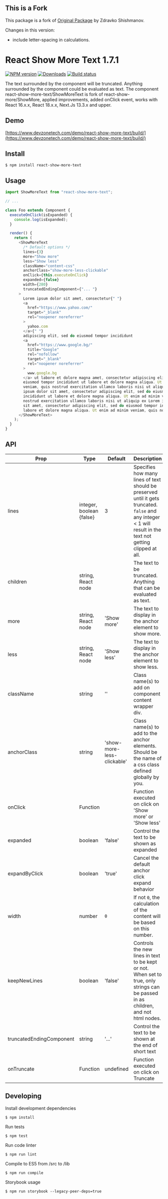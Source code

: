 ## This is a Fork

This package is a fork of [Original Package](https://github.com/devzonetech/react-show-more-text) by Zdravko Shishmanov.

Changes in this version:

- include letter-spacing in calculations.

# React Show More Text 1.7.1

[![NPM version][npm-image]][npm-url]
[![Downloads][downloads-image]][npm-url]
[![Build status][travis-image]][travis-url]

The text surrounded by the component will be truncated. Anything surrounded by the component could be evaluated as text. The component react-show-more-text/ShowMoreText is fork of react-show-more/ShowMore, applied improvements, added onClick event, works with React 16.x.x, React 18.x.x, Next.Js 13.3.x and upper.

## Demo

[https://www.devzonetech.com/demo/react-show-more-text/build/](https://www.devzonetech.com/demo/react-show-more-text/build/)

## Install

```
$ npm install react-show-more-text
```

## Usage

```js
import ShowMoreText from "react-show-more-text";

// ...

class Foo extends Component {
  executeOnClick(isExpanded) {
    console.log(isExpanded);
  }

  render() {
    return (
      <ShowMoreText
        /* Default options */
        lines={3}
        more="Show more"
        less="Show less"
        className="content-css"
        anchorClass="show-more-less-clickable"
        onClick={this.executeOnClick}
        expanded={false}
        width={280}
        truncatedEndingComponent={"... "}
      >
        Lorem ipsum dolor sit amet, consectetur{" "}
        <a
          href="https://www.yahoo.com/"
          target="_blank"
          rel="noopener noreferrer"
        >
          yahoo.com
        </a>{" "}
        adipiscing elit, sed do eiusmod tempor incididunt
        <a
          href="https://www.google.bg/"
          title="Google"
          rel="nofollow"
          target="_blank"
          rel="noopener noreferrer"
        >
          www.google.bg
        </a> ut labore et dolore magna amet, consectetur adipiscing elit, sed do
        eiusmod tempor incididunt ut labore et dolore magna aliqua. Ut enim ad minim
        veniam, quis nostrud exercitation ullamco laboris nisi ut aliquip ex Lorem
        ipsum dolor sit amet, consectetur adipiscing elit, sed do eiusmod tempor
        incididunt ut labore et dolore magna aliqua. Ut enim ad minim veniam, quis
        nostrud exercitation ullamco laboris nisi ut aliquip ex Lorem ipsum dolor
        sit amet, consectetur adipiscing elit, sed do eiusmod tempor incididunt ut
        labore et dolore magna aliqua. Ut enim ad minim veniam, quis nostrud exercitation
      </ShowMoreText>
    );
  }
}
```

## API

| Prop                     | Type                     | Default                    | Description                                                                                                                                                   | Example                                                                                                                       |
| ------------------------ | ------------------------ | -------------------------- | ------------------------------------------------------------------------------------------------------------------------------------------------------------- | ----------------------------------------------------------------------------------------------------------------------------- |
| lines                    | integer, boolean {false} | 3                          | Specifies how many lines of text should be preserved until it gets truncated. `false` and any integer < 1 will result in the text not getting clipped at all. | (`false`, `-1`, `0`), `1`, ...                                                                                                |
| children                 | string, React node       |                            | The text to be truncated. Anything that can be evaluated as text.                                                                                             | `'Some text'`, `<p>Some paragraph <a/>with other text-based inline elements<a></p>`, `<span>Some</span><span>siblings</span>` |
| more                     | string, React node       | 'Show more'                | The text to display in the anchor element to show more.                                                                                                       | `'Show more'`, `<span>Show more</span>`                                                                                       |
| less                     | string, React node       | 'Show less'                | The text to display in the anchor element to show less.                                                                                                       | `'Show less'`, `<span>Show less</span>`                                                                                       |
| className                | string                   | ''                         | Class name(s) to add on component content wrapper div.                                                                                                        | `'wrapper-class'`, `'wrapper-class-1 wrapper-class-2'`                                                                        |
| anchorClass              | string                   | 'show-more-less-clickable' | Class name(s) to add to the anchor elements. Should be the name of a css class defined globally by you.                                                       | `'my-anchor-class'`, `'class-1 class-2'`                                                                                      |
| onClick                  | Function                 |                            | Function executed on click on 'Show more' or 'Show less'                                                                                                      | `onClick={this.executeOnClick}`                                                                                               |
| expanded                 | boolean                  | 'false'                    | Control the text to be shown as expanded                                                                                                                      | `expanded={true}`                                                                                                             |
| expandByClick            | boolean                  | 'true'                     | Cancel the default anchor click expand behavior                                                                                                               | `expandByClick={false}`                                                                                                       |
| width                    | number                   | `0`                        | If not `0`, the calculation of the content will be based on this number.                                                                                      |                                                                                                                               |
| keepNewLines             | boolean                  | 'false'                    | Controls the new lines in text to be kept or not. When set to true, only strings can be passed in as children, and not html nodes.                            | `keepNewLines={true}`                                                                                                         |
| truncatedEndingComponent | string                   | '...'                      | Control the text to be shown at the end of short text                                                                                                         | `truncatedEndingComponent={'... '}`                                                                                           |
| onTruncate               | Function                 | undefined                  | Function executed on click on Truncate                                                                                                                        | `onTruncate={() => {alert('Turncated!')}}`                                                                                    |

## Developing

Install development dependencies

```
$ npm install
```

Run tests

```
$ npm test
```

Run code linter

```
$ npm run lint
```

Compile to ES5 from /src to /lib

```
$ npm run compile
```

Storybook usage

```
$ npm run storybook --legacy-peer-deps=true
```

[npm-url]: https://npmjs.org/package/react-show-more-text
[downloads-image]: http://img.shields.io/npm/dm/react-show-more-text.svg
[npm-image]: https://badge.fury.io/js/react-show-more-text.svg
[travis-url]: https://app.travis-ci.com/github/devzonetech/react-show-more-text
[travis-image]: https://travis-ci.com/devzonetech/react-show-more-text.svg?branch=master
